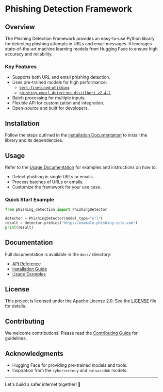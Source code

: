 
# Phishing Detection Framework

## Overview
The Phishing Detection Framework provides an easy-to-use Python library for detecting phishing attempts in URLs and email messages. It leverages state-of-the-art machine learning models from Hugging Face to ensure high accuracy and reliability.

### Key Features
- Supports both URL and email phishing detection.
- Uses pre-trained models for high performance:
  - [`bert-finetuned-phishing`](https://huggingface.co/ealvaradob/bert-finetuned-phishing)
  - [`phishing-email-detection-distilbert_v2.4.1`](https://huggingface.co/cybersectony/phishing-email-detection-distilbert_v2.4.1)
- Batch processing for multiple inputs.
- Flexible API for customization and integration.
- Open-source and built for developers.

## Installation
Follow the steps outlined in the [Installation Documentation](docs/installation.md) to install the library and its dependencies.

## Usage
Refer to the [Usage Documentation](docs/usage.md) for examples and instructions on how to:
- Detect phishing in single URLs or emails.
- Process batches of URLs or emails.
- Customize the framework for your use case.

### Quick Start Example
```python
from phishing_detection import PhishingDetector

detector = PhishingDetector(model_type="url")
result = detector.predict("http://example-phishing-site.com")
print(result)
```

## Documentation
Full documentation is available in the `docs/` directory:
- [API Reference](docs/api_reference.md)
- [Installation Guide](docs/installation.md)
- [Usage Examples](docs/usage.md)

## License
This project is licensed under the Apache License 2.0. See the [LICENSE](LICENSE) file for details.

## Contributing
We welcome contributions! Please read the [Contributing Guide](CONTRIBUTING.md) for guidelines.

## Acknowledgments
- Hugging Face for providing pre-trained models and tools.
- Inspiration from the `cybersectony` and `ealvaradob` models.

---
Let's build a safer internet together! 🚀
